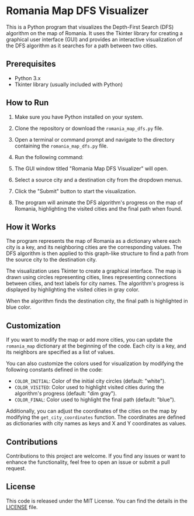 # Romania Map DFS Visualizer

This is a Python program that visualizes the Depth-First Search (DFS) algorithm on the map of Romania. It uses the Tkinter library for creating a graphical user interface (GUI) and provides an interactive visualization of the DFS algorithm as it searches for a path between two cities.

## Prerequisites

- Python 3.x
- Tkinter library (usually included with Python)

## How to Run

1. Make sure you have Python installed on your system.
2. Clone the repository or download the `romania_map_dfs.py` file.
3. Open a terminal or command prompt and navigate to the directory containing the `romania_map_dfs.py` file.
4. Run the following command:


5. The GUI window titled "Romania Map DFS Visualizer" will open.
6. Select a source city and a destination city from the dropdown menus.
7. Click the "Submit" button to start the visualization.
8. The program will animate the DFS algorithm's progress on the map of Romania, highlighting the visited cities and the final path when found.

## How it Works

The program represents the map of Romania as a dictionary where each city is a key, and its neighboring cities are the corresponding values. The DFS algorithm is then applied to this graph-like structure to find a path from the source city to the destination city.

The visualization uses Tkinter to create a graphical interface. The map is drawn using circles representing cities, lines representing connections between cities, and text labels for city names. The algorithm's progress is displayed by highlighting the visited cities in gray color.

When the algorithm finds the destination city, the final path is highlighted in blue color.

## Customization

If you want to modify the map or add more cities, you can update the `romania_map` dictionary at the beginning of the code. Each city is a key, and its neighbors are specified as a list of values.

You can also customize the colors used for visualization by modifying the following constants defined in the code:

- `COLOR_INITIAL`: Color of the initial city circles (default: "white").
- `COLOR_VISITED`: Color used to highlight visited cities during the algorithm's progress (default: "dim gray").
- `COLOR_FINAL`: Color used to highlight the final path (default: "blue").

Additionally, you can adjust the coordinates of the cities on the map by modifying the `get_city_coordinates` function. The coordinates are defined as dictionaries with city names as keys and X and Y coordinates as values.

## Contributions

Contributions to this project are welcome. If you find any issues or want to enhance the functionality, feel free to open an issue or submit a pull request.

## License

This code is released under the MIT License. You can find the details in the [LICENSE](LICENSE) file.
